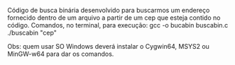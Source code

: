 Código de busca binária desenvolvido para buscarmos um endereço fornecido dentro de um arquivo a partir de um cep que esteja contido no código.
Comandos, no terminal, para execução:
gcc -o bucabin buscabin.c
./buscabin "cep"

Obs: quem usar SO Windows deverá instalar o Cygwin64, MSYS2 ou MinGW-w64 para dar os comandos.
